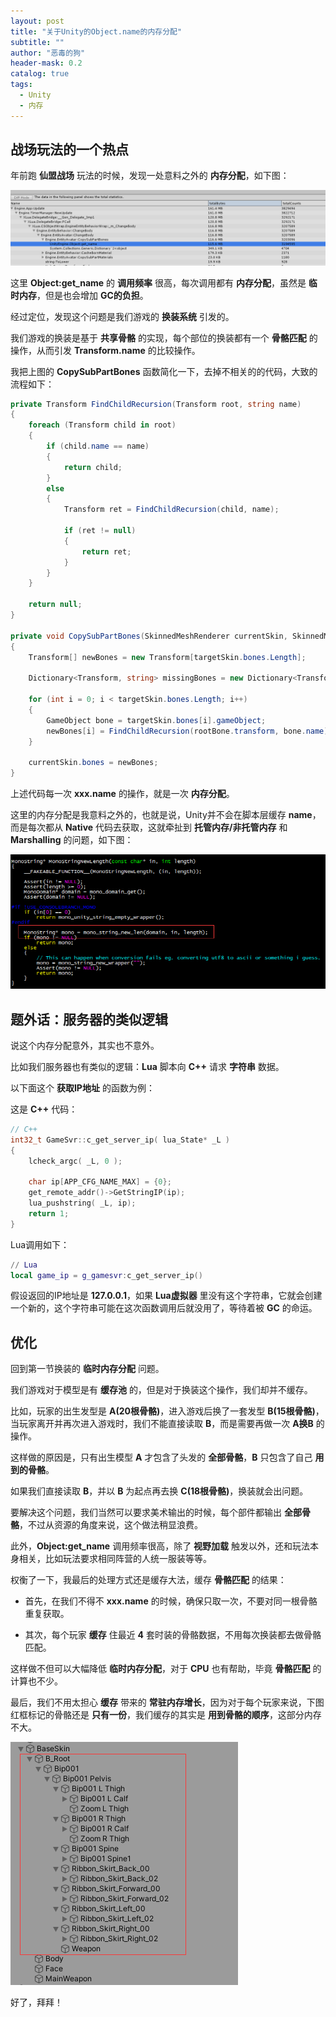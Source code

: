 ```yaml
---
layout: post
title: "关于Unity的Object.name的内存分配"
subtitle: ""
author: "恶毒的狗"
header-mask: 0.2
catalog: true
tags:
  - Unity
  - 内存
---
```


## 战场玩法的一个热点

年前跑 **仙盟战场** 玩法的时候，发现一处意料之外的 **内存分配**，如下图：

![img](/img/object-name-memory/screenshot1.jpg)

这里 **Object:get_name** 的 **调用频率** 很高，每次调用都有 **内存分配**，虽然是 **临时内存**，但是也会增加 **GC的负担**。

经过定位，发现这个问题是我们游戏的 **换装系统** 引发的。

我们游戏的换装是基于 **共享骨骼** 的实现，每个部位的换装都有一个 **骨骼匹配** 的操作，从而引发 **Transform.name** 的比较操作。

我把上图的 **CopySubPartBones** 函数简化一下，去掉不相关的的代码，大致的流程如下：

```csharp
private Transform FindChildRecursion(Transform root, string name)
{
    foreach (Transform child in root)
    {
    	if (child.name == name)
    	{
    	    return child;
    	}
    	else
    	{
            Transform ret = FindChildRecursion(child, name);

            if (ret != null)
            {
            	return ret;
            }
        }
    }

    return null;
}

private void CopySubPartBones(SkinnedMeshRenderer currentSkin, SkinnedMeshRenderer targetSkin)
{
    Transform[] newBones = new Transform[targetSkin.bones.Length];

    Dictionary<Transform, string> missingBones = new Dictionary<Transform, string>();

    for (int i = 0; i < targetSkin.bones.Length; i++)
    {
    	GameObject bone = targetSkin.bones[i].gameObject;
    	newBones[i] = FindChildRecursion(rootBone.transform, bone.name);
    }

    currentSkin.bones = newBones;
}
```

上述代码每一次 **xxx.name** 的操作，就是一次 **内存分配**。

这里的内存分配是我意料之外的，也就是说，Unity并不会在脚本层缓存 **name**，而是每次都从 **Native** 代码去获取，这就牵扯到 **托管内存/非托管内存** 和 **Marshalling** 的问题，如下图：

![img](/img/object-name-memory/screenshot2.png)

## 题外话：服务器的类似逻辑

说这个内存分配意外，其实也不意外。

比如我们服务器也有类似的逻辑：**Lua** 脚本向 **C++** 请求 **字符串** 数据。

以下面这个 **获取IP地址** 的函数为例：

这是 **C++** 代码：

```c++
// C++
int32_t GameSvr::c_get_server_ip( lua_State* _L )
{
    lcheck_argc( _L, 0 );

    char ip[APP_CFG_NAME_MAX] = {0};
    get_remote_addr()->GetStringIP(ip);
    lua_pushstring( _L, ip);  
    return 1;
}
```

Lua调用如下：

```lua
// Lua
local game_ip = g_gamesvr:c_get_server_ip()
```

假设返回的IP地址是 **127.0.0.1**，如果 **Lua虚拟器** 里没有这个字符串，它就会创建一个新的，这个字符串可能在这次函数调用后就没用了，等待着被 **GC** 的命运。

## 优化

回到第一节换装的 **临时内存分配** 问题。

我们游戏对于模型是有 **缓存池** 的，但是对于换装这个操作，我们却并不缓存。

比如，玩家的出生发型是 **A(20根骨骼)**，进入游戏后换了一套发型 **B(15根骨骼)**，当玩家离开并再次进入游戏时，我们不能直接读取 **B**，而是需要再做一次 **A换B** 的操作。

这样做的原因是，只有出生模型 **A** 才包含了头发的 **全部骨骼**，**B** 只包含了自己 **用到的骨骼**。 

如果我们直接读取 **B**，并以 **B** 为起点再去换 **C(18根骨骼)**，换装就会出问题。

要解决这个问题，我们当然可以要求美术输出的时候，每个部件都输出 **全部骨骼**，不过从资源的角度来说，这个做法稍显浪费。

此外，**Object:get_name** 调用频率很高，除了 **视野加载** 触发以外，还和玩法本身相关，比如玩法要求相同阵营的人统一服装等等。

权衡了一下，我最后的处理方式还是缓存大法，缓存 **骨骼匹配** 的结果：

+ 首先，在我们不得不 **xxx.name** 的时候，确保只取一次，不要对同一根骨骼重复获取。

+ 其次，每个玩家 **缓存** 住最近 **4** 套时装的骨骼数据，不用每次换装都去做骨骼匹配。

这样做不但可以大幅降低 **临时内存分配**，对于 **CPU** 也有帮助，毕竟 **骨骼匹配** 的计算也不少。

最后，我们不用太担心 **缓存** 带来的 **常驻内存增长**，因为对于每个玩家来说，下图红框标记的骨骼还是 **只有一份**，我们缓存的其实是 **用到骨骼的顺序**，这部分内存不大。

![img](/img/object-name-memory/screenshot3.png)

好了，拜拜！
































































































































